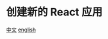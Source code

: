 # 创建新的 React 应用

[中文](https://zh-hans.reactjs.org/docs/create-a-new-react-app.html)
[english](https://reactjs.org/docs/create-a-new-react-app.html)  